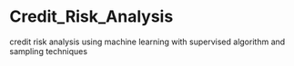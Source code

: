 # Credit_Risk_Analysis
credit risk analysis using machine learning with supervised algorithm and sampling techniques
